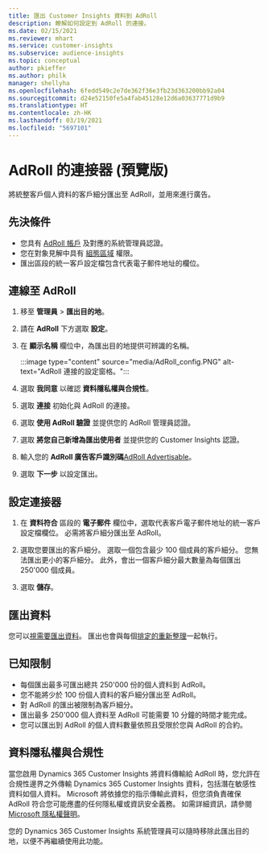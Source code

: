 ```yaml
---
title: 匯出 Customer Insights 資料到 AdRoll
description: 瞭解如何設定到 AdRoll 的連接。
ms.date: 02/15/2021
ms.reviewer: mhart
ms.service: customer-insights
ms.subservice: audience-insights
ms.topic: conceptual
author: pkieffer
ms.author: philk
manager: shellyha
ms.openlocfilehash: 6fedd549c2e7de362f36e3fb23d363200bb92a04
ms.sourcegitcommit: d24e52150fe5a4fab45128e12d6a03637771d9b9
ms.translationtype: HT
ms.contentlocale: zh-HK
ms.lasthandoff: 03/19/2021
ms.locfileid: "5697101"
---
```

# <a name="connector-for-adroll-preview"></a>AdRoll 的連接器 (預覽版)

將統整客戶個人資料的客戶細分匯出至 AdRoll，並用來進行廣告。 

## <a name="prerequisites"></a>先決條件

-   您具有 [AdRoll 帳戶](https://www.adroll.com/) 及對應的系統管理員認證。
-   您在對象見解中具有 [組態區域](segments.md) 權限。
-   匯出區段的統一客戶設定檔包含代表電子郵件地址的欄位。

## <a name="connect-to-adroll"></a>連線至 AdRoll

1. 移至 **管理員** > **匯出目的地**。

1. 請在 **AdRoll** 下方選取 **設定**。

1. 在 **顯示名稱** 欄位中，為匯出目的地提供可辨識的名稱。

   :::image type="content" source="media/AdRoll_config.PNG" alt-text="AdRoll 連接的設定窗格。":::

1. 選取 **我同意** 以確認 **資料隱私權與合規性**。

1. 選取 **連接** 初始化與 AdRoll 的連接。

1. 選取 **使用 AdRoll 驗證** 並提供您的 AdRoll 管理員認證。 

1. 選取 **將您自己新增為匯出使用者** 並提供您的 Customer Insights 認證。

1. 輸入您的 **AdRoll 廣告客戶識別碼**[AdRoll Advertisable](https://help.adroll.com/hc/en-us/articles/212011838-Advertiser-Profiles)。

1. 選取 **下一步** 以設定匯出。

## <a name="configure-the-connector"></a>設定連接器

1. 在 **資料符合** 區段的 **電子郵件** 欄位中，選取代表客戶電子郵件地址的統一客戶設定檔欄位。 必需將客戶細分匯出至 AdRoll。

1. 選取您要匯出的客戶細分。 選取一個包含最少 100 個成員的客戶細分。 您無法匯出更小的客戶細分。 此外，會出一個客戶細分最大數量為每個匯出 250'000 個成員。 

1. 選取 **儲存**。

## <a name="export-the-data"></a>匯出資料

您可以[視需要匯出資料](export-destinations.md)。 匯出也會與每個[排定的重新整理](system.md#schedule-tab)一起執行。

## <a name="known-limitations"></a>已知限制

- 每個匯出最多可匯出總共 250'000 份的個人資料到 AdRoll。
- 您不能將少於 100 份個人資料的客戶細分匯出至 AdRoll。 
- 對 AdRoll 的匯出被限制為客戶細分。
- 匯出最多 250'000 個人資料至 AdRoll 可能需要 10 分鐘的時間才能完成。 
- 您可以匯出到 AdRoll 的個人資料數量依照且受限於您與 AdRoll 的合約。

## <a name="data-privacy-and-compliance"></a>資料隱私權與合規性

當您啟用 Dynamics 365 Customer Insights 將資料傳輸給 AdRoll 時，您允許在合規性邊界之外傳輸 Dynamics 365 Customer Insights 資料，包括潛在敏感性資料如個人資料。 Microsoft 將依據您的指示傳輸此資料，但您須負責確保 AdRoll 符合您可能應盡的任何隱私權或資訊安全義務。 如需詳細資訊，請參閱 [Microsoft 隱私權聲明](https://go.microsoft.com/fwlink/?linkid=396732)。

您的 Dynamics 365 Customer Insights 系統管理員可以隨時移除此匯出目的地，以便不再繼續使用此功能。
